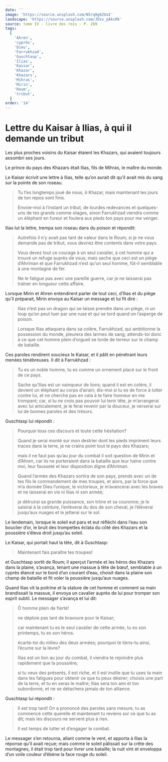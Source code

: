 ```yaml
---
date: ''
image: 'https://source.unsplash.com/NSrq0g6ZUaI'
landscape: 'https://source.unsplash.com/JOzv_pAkcMk'
source: tome IV - livre des rois - P. 269
tags:
  [
    'Ahren',
    'cyprès',
    'Dieu',
    'Farrukhzad',
    'Guschtasp',
    'Ilias',
    'Kaisar',
    'Khazar',
    'Khazars',
    'Mihras',
    'Mirin',
    'Roum',
    'tribut',
  ]
order: '14'
---
```


# Lettre du Kaisar à Ilias, à qui il demande un tribut

Les plus proches voisins du Kaisar étaient les Khazars, qui avaient toujours assombri ses jours.

Le prince du pays des Khazars était Ilias, fils de Mihras, le maître du monde.

Le Kaisar écrivit une lettre à Ilias, telle qu’on aurait dit qu’il avait mis du sang sur la pointe de son roseau.

> Tu t’es longtemps joué de nous, ô Khazar, mais maintenant les jours de ton repos sont finis.
>
> Envoie-moi à l’instant un tribut, de lourdes redevances et quelques-uns de tes grands comme otages, sinon Farrukhzad viendra comme un éléphant en fureur et foulera aux pieds ton pays pour me venger.

Ilias lut la lettre, trempa son roseau dans du poison et répondit:

> Autrefois il n’y avait pas tant de valeur dans le Roum; si je ne vous demande pas de tribut, vous devriez être contents dans votre pays.
>
> Vous devez tout ce courage à un seul cavalier, à cet homme qui a trouvé un refuge auprès de vous; mais sache que ceci est un piège d’Ahriman et que Farrukhzad n’est qu’un seul homme, fût-il semblable à une montagne de fer.
>
> Ne le fatigue pas avec une pareille guerre, car je ne laisserai pas traîner en longueur cette affaire.

Lorsque Mirin et Ahren entendirent parler de tout ceci, d’Ilias et du piège qu’il préparait, Mirin envoya au Kaisar un message et lui fit dire :

> Ilias n’est pas un dragon qui se laisse prendre dans un piège, ni un loup qu’on peut tuer par une ruse et qui se tord quand on l’asperge de poison.
>
> Lorsque Ilias attaquera dans sa colère, Farrukhzad, qui ambitionne la possession du monde, pleurera des larmes de sang; attends-toi donc à ce que cet homme plein d’orgueil se torde de terreur sur le champ de bataille.

Ces paroles rendirent soucieux le Kaisar, et il pâlit en pénétrant leurs menées ténébreuses. Il dit à Farrukhzad :

> Tu es un noble homme, tu es comme un ornement placé sur le front de ce pays.
>
> Sache qu’Ilias est un vainqueur de lions; quand il est en colère, il devient un éléphant au corps d’airain; dis-moi si tu es de force à lutter contre lui, et ne cherche pas en cela à te faire honneur en me trompant; car, si tu ne crois pas pouvoir lui tenir tête, je m’arrangerai avec lui amicalement, je le ferai revenir par la douceur, je verserai sur lui de bonnes paroles et des trésors.

Guschtasp lui répondit :

> Pourquoi tous ces discours et toute cette hésitation?
>
> Quand je serai monté sur mon destrier dont les pieds impriment leurs traces dans la terre, je ne crains point tout le pays des Khazars;
>
> mais il ne faut pas qu’au jour du combat il soit question de Mirin et d’Ahren, car ils ne porteraient dans la bataille que leur haine contre moi, leur fausseté et leur disposition digne d’Ahriman.
>
> Quand l’armée des Khazars sortira de son pays, prends avec un de tes fils le commandement de mes troupes, et alors, par la force que m’a donnée Dieu l’unique, le victorieux, je m’avancerai avec les braves et ne laisserai en vie ni Ilias ni son armée;
>
> je détruirai sa grande puissance, son trône et sa couronne; je le saisirai à la ceinture, l’enlèverai du dos de son cheval, je l’élèverai jusqu’aux nuages et le jetterai sur le sol.

Le lendemain, lorsque le soleil eut paru et eut réfléchi dans l’eau son bouclier d’or, le bruit des trompettes éclata du côté des Khazars et la poussière s’éleva droit jusqu’au soleil.

Le Kaisar, qui portait haut la tête, dit à Guschtasp:

> Maintenant fais paraître tes troupes!

et Guschtasp sortit de Roum; il aperçut l’armée et les héros des Khazars dans la plaine, s’avança, tenant une massue à tête de bœuf, semblable à un cyprès élancé sur le bord d’un courant d’eau, choisit dans la plaine son champ de bataille et fit voler la poussière jusqu’aux nuages.

Quand Ilias vit la poitrine et la stature de cet homme et comment sa main brandissait la massue, il envoya un cavalier auprès de lui pour tromper son esprit subtil. Le messager s’avança et lui dit:

> Ô homme plein de fierté!
>
> ne déploie pas tant de bravoure pour le Kaisar;
>
> car maintenant tu es le seul cavalier de cette armée, tu es son printemps, tu es son héros.
>
> écarte-toi du milieu des deux armées; pourquoi te tiens-tu ainsi, l’écume sur la lèvre?
>
> Ilias est un lion au jour du combat, il viendra te rejoindre plus rapidement que la poussière;
>
> si tu veux des présents, il est riche, et il est inutile que tu uses ta main dans les fatigues pour obtenir ce que tu peux désirer; choisis une part de la terre, et tu en seras le maître; Ilias sera ton ami et ton subordonné, et ne se détachera jamais de ton alliance.

Guschtasp lui répondit :

> Il est trop tard! On a prononcé des paroles sans mesure, tu as commencé cette querelle et maintenant tu reviens sur ce que tu as dit; mais les discours ne servent plus à rien.
>
> Il est temps de lutter et d’engager le combat.

Le messager s’en retourna, allant comme le vent, et apporta à Ilias la réponse qu’il avait reçue; mais comme le soleil pâlissait sur la crête des montagnes, il était trop tard pour livrer une bataille; la nuit vint et enveloppa d’un voile couleur d’ébène la face rouge du soleil.
